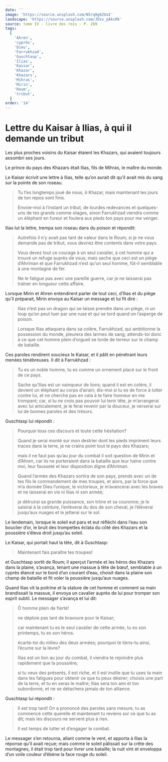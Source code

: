 ```yaml
---
date: ''
image: 'https://source.unsplash.com/NSrq0g6ZUaI'
landscape: 'https://source.unsplash.com/JOzv_pAkcMk'
source: tome IV - livre des rois - P. 269
tags:
  [
    'Ahren',
    'cyprès',
    'Dieu',
    'Farrukhzad',
    'Guschtasp',
    'Ilias',
    'Kaisar',
    'Khazar',
    'Khazars',
    'Mihras',
    'Mirin',
    'Roum',
    'tribut',
  ]
order: '14'
---
```


# Lettre du Kaisar à Ilias, à qui il demande un tribut

Les plus proches voisins du Kaisar étaient les Khazars, qui avaient toujours assombri ses jours.

Le prince du pays des Khazars était Ilias, fils de Mihras, le maître du monde.

Le Kaisar écrivit une lettre à Ilias, telle qu’on aurait dit qu’il avait mis du sang sur la pointe de son roseau.

> Tu t’es longtemps joué de nous, ô Khazar, mais maintenant les jours de ton repos sont finis.
>
> Envoie-moi à l’instant un tribut, de lourdes redevances et quelques-uns de tes grands comme otages, sinon Farrukhzad viendra comme un éléphant en fureur et foulera aux pieds ton pays pour me venger.

Ilias lut la lettre, trempa son roseau dans du poison et répondit:

> Autrefois il n’y avait pas tant de valeur dans le Roum; si je ne vous demande pas de tribut, vous devriez être contents dans votre pays.
>
> Vous devez tout ce courage à un seul cavalier, à cet homme qui a trouvé un refuge auprès de vous; mais sache que ceci est un piège d’Ahriman et que Farrukhzad n’est qu’un seul homme, fût-il semblable à une montagne de fer.
>
> Ne le fatigue pas avec une pareille guerre, car je ne laisserai pas traîner en longueur cette affaire.

Lorsque Mirin et Ahren entendirent parler de tout ceci, d’Ilias et du piège qu’il préparait, Mirin envoya au Kaisar un message et lui fit dire :

> Ilias n’est pas un dragon qui se laisse prendre dans un piège, ni un loup qu’on peut tuer par une ruse et qui se tord quand on l’asperge de poison.
>
> Lorsque Ilias attaquera dans sa colère, Farrukhzad, qui ambitionne la possession du monde, pleurera des larmes de sang; attends-toi donc à ce que cet homme plein d’orgueil se torde de terreur sur le champ de bataille.

Ces paroles rendirent soucieux le Kaisar, et il pâlit en pénétrant leurs menées ténébreuses. Il dit à Farrukhzad :

> Tu es un noble homme, tu es comme un ornement placé sur le front de ce pays.
>
> Sache qu’Ilias est un vainqueur de lions; quand il est en colère, il devient un éléphant au corps d’airain; dis-moi si tu es de force à lutter contre lui, et ne cherche pas en cela à te faire honneur en me trompant; car, si tu ne crois pas pouvoir lui tenir tête, je m’arrangerai avec lui amicalement, je le ferai revenir par la douceur, je verserai sur lui de bonnes paroles et des trésors.

Guschtasp lui répondit :

> Pourquoi tous ces discours et toute cette hésitation?
>
> Quand je serai monté sur mon destrier dont les pieds impriment leurs traces dans la terre, je ne crains point tout le pays des Khazars;
>
> mais il ne faut pas qu’au jour du combat il soit question de Mirin et d’Ahren, car ils ne porteraient dans la bataille que leur haine contre moi, leur fausseté et leur disposition digne d’Ahriman.
>
> Quand l’armée des Khazars sortira de son pays, prends avec un de tes fils le commandement de mes troupes, et alors, par la force que m’a donnée Dieu l’unique, le victorieux, je m’avancerai avec les braves et ne laisserai en vie ni Ilias ni son armée;
>
> je détruirai sa grande puissance, son trône et sa couronne; je le saisirai à la ceinture, l’enlèverai du dos de son cheval, je l’élèverai jusqu’aux nuages et le jetterai sur le sol.

Le lendemain, lorsque le soleil eut paru et eut réfléchi dans l’eau son bouclier d’or, le bruit des trompettes éclata du côté des Khazars et la poussière s’éleva droit jusqu’au soleil.

Le Kaisar, qui portait haut la tête, dit à Guschtasp:

> Maintenant fais paraître tes troupes!

et Guschtasp sortit de Roum; il aperçut l’armée et les héros des Khazars dans la plaine, s’avança, tenant une massue à tête de bœuf, semblable à un cyprès élancé sur le bord d’un courant d’eau, choisit dans la plaine son champ de bataille et fit voler la poussière jusqu’aux nuages.

Quand Ilias vit la poitrine et la stature de cet homme et comment sa main brandissait la massue, il envoya un cavalier auprès de lui pour tromper son esprit subtil. Le messager s’avança et lui dit:

> Ô homme plein de fierté!
>
> ne déploie pas tant de bravoure pour le Kaisar;
>
> car maintenant tu es le seul cavalier de cette armée, tu es son printemps, tu es son héros.
>
> écarte-toi du milieu des deux armées; pourquoi te tiens-tu ainsi, l’écume sur la lèvre?
>
> Ilias est un lion au jour du combat, il viendra te rejoindre plus rapidement que la poussière;
>
> si tu veux des présents, il est riche, et il est inutile que tu uses ta main dans les fatigues pour obtenir ce que tu peux désirer; choisis une part de la terre, et tu en seras le maître; Ilias sera ton ami et ton subordonné, et ne se détachera jamais de ton alliance.

Guschtasp lui répondit :

> Il est trop tard! On a prononcé des paroles sans mesure, tu as commencé cette querelle et maintenant tu reviens sur ce que tu as dit; mais les discours ne servent plus à rien.
>
> Il est temps de lutter et d’engager le combat.

Le messager s’en retourna, allant comme le vent, et apporta à Ilias la réponse qu’il avait reçue; mais comme le soleil pâlissait sur la crête des montagnes, il était trop tard pour livrer une bataille; la nuit vint et enveloppa d’un voile couleur d’ébène la face rouge du soleil.
